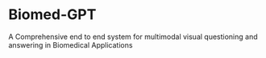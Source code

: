 # Biomed-GPT
A Comprehensive end to end system for multimodal visual questioning and answering in Biomedical Applications
